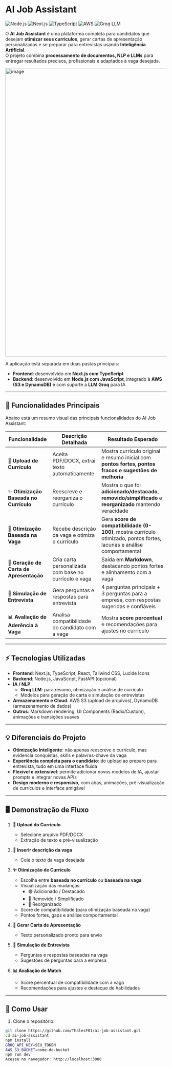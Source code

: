 # AI Job Assistant

![Node.js](https://img.shields.io/badge/Node.js-339933?style=flat&logo=node.js)
![Next.js](https://img.shields.io/badge/Next.js-000000?style=flat&logo=next.js)
![TypeScript](https://img.shields.io/badge/TypeScript-3178C6?style=flat&logo=typescript)
![AWS](https://img.shields.io/badge/AWS-232F3E?style=flat&logo=amazon-aws)
![Groq LLM](https://img.shields.io/badge/Groq-FF6F61?style=flat)

O **AI Job Assistant** é uma plataforma completa para candidatos que desejam **otimizar seus currículos**, gerar cartas de apresentação personalizadas e se preparar para entrevistas usando **Inteligência Artificial**.  
O projeto combina **processamento de documentos, NLP e LLMs** para entregar resultados precisos, profissionais e adaptados à vaga desejada.

<img width="1891" height="899" alt="image" src="https://github.com/user-attachments/assets/0cc1f51e-c8f7-489c-b3d5-ae9bb93cbabb" />

A aplicação está separada em duas pastas principais:

- **Frontend**: desenvolvido em **Next.js com TypeScript**  
- **Backend**: desenvolvido em **Node.js com JavaScript**, integrado à **AWS (S3 e DynamoDB)** e com suporte a **LLM Groq** para IA

---

## 📝 Funcionalidades Principais

Abaixo está um resumo visual das principais funcionalidades do AI Job Assistant:

| Funcionalidade | Descrição Detalhada | Resultado Esperado |
|----------------|------------------|-----------------|
| 📄 **Upload de Currículo** | Aceita PDF/DOCX, extrai texto automaticamente | Mostra currículo original e resumo inicial com **pontos fortes, pontos fracos e sugestões de melhoria** |
| ✨ **Otimização Baseada no Currículo** | Reescreve e reorganiza o currículo | Mostra o que foi **adicionado/destacado**, **removido/simplificado** e **reorganizado** mantendo veracidade |
| 🎯 **Otimização Baseada na Vaga** | Recebe descrição da vaga e otimiza o currículo | Gera **score de compatibilidade (0-100)**, mostra currículo otimizado, pontos fortes, lacunas e análise comportamental |
| 📝 **Geração de Carta de Apresentação** | Cria carta personalizada com base no currículo e vaga | Saída em **Markdown**, destacando pontos fortes e alinhamento com a vaga |
| 💬 **Simulação de Entrevista** | Gera perguntas e respostas para entrevista | 4 perguntas principais + 3 perguntas para a empresa, com respostas sugeridas e confiáveis |
| 📊 **Avaliação de Aderência à Vaga** | Analisa compatibilidade do candidato com a vaga | Mostra **score percentual** e recomendações para ajustes no currículo |

---

## ⚡ Tecnologias Utilizadas

- **Frontend**: Next.js, TypeScript, React, Tailwind CSS, Lucide Icons  
- **Backend**: Node.js, JavaScript, FastAPI (opcional)  
- **IA / NLP**:
  - **Groq LLM**: para resumo, otimização e análise de currículo
  - Modelos para geração de carta e simulação de entrevistas
- **Armazenamento e Cloud**: AWS S3 (upload de arquivos), DynamoDB (armazenamento de dados)
- **Outros**: Markdown rendering, UI Components (Radix/Custom), animações e transições suaves

---

## 💡 Diferenciais do Projeto

- **Otimização Inteligente**: não apenas reescreve o currículo, mas evidencia conquistas, skills e palavras-chave da vaga  
- **Experiência completa para o candidato**: do upload ao preparo para entrevista, tudo em uma interface fluida  
- **Flexível e extensível**: permite adicionar novos modelos de IA, ajustar prompts e integrar novas APIs  
- **Design moderno e responsivo**, com abas, animações, pré-visualização de currículos e interface amigável  

---

## 🖥 Demonstração de Fluxo

1. **📄 Upload do Currículo**
   - Selecione arquivo PDF/DOCX  
   - Extração de texto e pré-visualização  

2. **📌 Inserir descrição da vaga**
   - Cole o texto da vaga desejada  

3. **✨ Otimização de Currículo**
   - Escolha entre **baseada no currículo** ou **baseada na vaga**  
   - Visualização das mudanças:
     - 🟢 Adicionado / Destacado  
     - 🔴 Removido / Simplificado  
     - 🔄 Reorganizado  
   - Score de compatibilidade (para otimização baseada na vaga)  
   - Pontos fortes, gaps e análise comportamental  

4. **📝 Gerar Carta de Apresentação**
   - Texto personalizado pronto para envio  

5. **💬 Simulação de Entrevista**
   - Perguntas e respostas baseadas na vaga  
   - Sugestões de perguntas para a empresa  

6. **📊 Avaliação de Match**
   - Score percentual de compatibilidade com a vaga  
   - Recomendações para ajustes e destaque de habilidades

---

## 🚀 Como Usar

1. Clone o repositório:
```bash
git clone https://github.com/ThalesF01/ai-job-assistant.git
cd ai-job-assistant
npm install
GROQ_API_KEY=SEU_TOKEN
AWS_S3_BUCKET=nome-do-bucket
npm run dev
Acesse no navegador: http://localhost:3000
